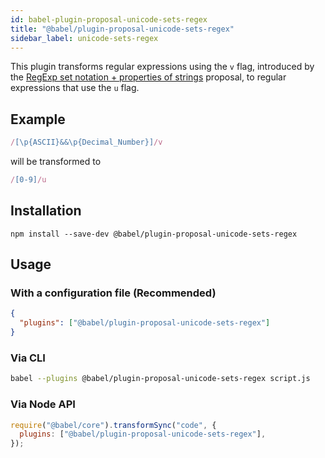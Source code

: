 ```yaml
---
id: babel-plugin-proposal-unicode-sets-regex
title: "@babel/plugin-proposal-unicode-sets-regex"
sidebar_label: unicode-sets-regex
---
```


This plugin transforms regular expressions using the `v` flag, introduced by the [RegExp set notation + properties of strings](https://github.com/tc39/proposal-regexp-set-notation) proposal, to regular expressions that use the `u` flag.

## Example

```js title="JavaScript"
/[\p{ASCII}&&\p{Decimal_Number}]/v
```

will be transformed to

```js title="JavaScript"
/[0-9]/u
```

## Installation

```shell npm2yarn
npm install --save-dev @babel/plugin-proposal-unicode-sets-regex
```

## Usage

### With a configuration file (Recommended)

```json title="babel.config.json"
{
  "plugins": ["@babel/plugin-proposal-unicode-sets-regex"]
}
```

### Via CLI

```sh title="Shell"
babel --plugins @babel/plugin-proposal-unicode-sets-regex script.js
```

### Via Node API

```js title="JavaScript"
require("@babel/core").transformSync("code", {
  plugins: ["@babel/plugin-proposal-unicode-sets-regex"],
});
```
